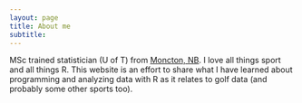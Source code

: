 ```yaml
---
layout: page
title: About me
subtitle: 
---
```


MSc trained statistician (U of T) from [Moncton, NB](https://en.wikipedia.org/wiki/Moncton). I love all things sport and all things R. This website is an effort to share what I have learned about programming and analyzing data with R as it relates to golf data (and probably some other sports too).  

